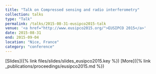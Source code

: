 ```yaml
---
title: "Talk on Compressed sensing and radio interferometry"
collection: talks
type: "Talk"
permalink: /talks/2015-08-31-eusipco2015-talk
venue: '<a href="http://www.eusipco2015.org/">EUSIPCO 2015</a>'
date: 2015-08-31
end: 2015-09-04
location: "Nice, France"
category: "conference"
---
```


[Slides]({% link files/slides/slides_eusipco2015.key %}) [More]({% link _publications/proceedings/eusipco2015.md %})